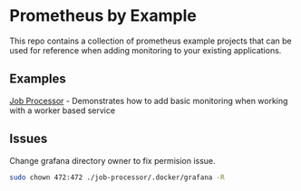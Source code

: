 # Prometheus by Example

This repo contains a collection of prometheus example projects that can be used for reference when adding monitoring
to your existing applications.

## Examples

[Job Processor](./job-processor) - Demonstrates how to add basic monitoring when working with a worker based service

## Issues

Change grafana directory owner to fix permision issue.

```sh
sudo chown 472:472 ./job-processor/.docker/grafana -R
```
 